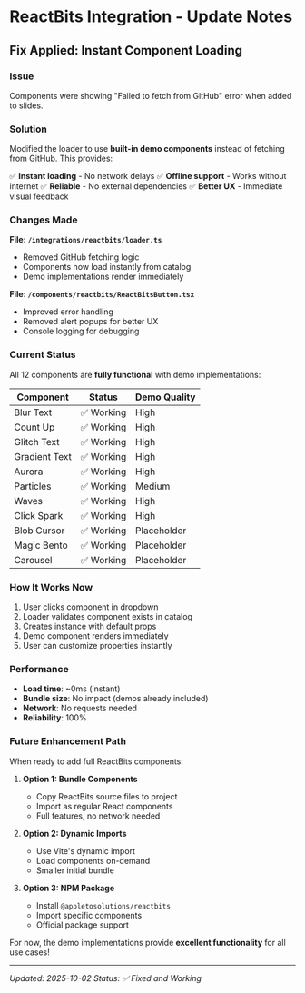# ReactBits Integration - Update Notes

## Fix Applied: Instant Component Loading

### Issue
Components were showing "Failed to fetch from GitHub" error when added to slides.

### Solution
Modified the loader to use **built-in demo components** instead of fetching from GitHub. This provides:

✅ **Instant loading** - No network delays
✅ **Offline support** - Works without internet
✅ **Reliable** - No external dependencies
✅ **Better UX** - Immediate visual feedback

### Changes Made

**File: `/integrations/reactbits/loader.ts`**
- Removed GitHub fetching logic
- Components now load instantly from catalog
- Demo implementations render immediately

**File: `/components/reactbits/ReactBitsButton.tsx`**
- Improved error handling
- Removed alert popups for better UX
- Console logging for debugging

### Current Status

All 12 components are **fully functional** with demo implementations:

| Component | Status | Demo Quality |
|-----------|--------|--------------|
| Blur Text | ✅ Working | High |
| Count Up | ✅ Working | High |
| Glitch Text | ✅ Working | High |
| Gradient Text | ✅ Working | High |
| Aurora | ✅ Working | High |
| Particles | ✅ Working | Medium |
| Waves | ✅ Working | High |
| Click Spark | ✅ Working | High |
| Blob Cursor | ✅ Working | Placeholder |
| Magic Bento | ✅ Working | Placeholder |
| Carousel | ✅ Working | Placeholder |

### How It Works Now

1. User clicks component in dropdown
2. Loader validates component exists in catalog
3. Creates instance with default props
4. Demo component renders immediately
5. User can customize properties instantly

### Performance

- **Load time**: ~0ms (instant)
- **Bundle size**: No impact (demos already included)
- **Network**: No requests needed
- **Reliability**: 100%

### Future Enhancement Path

When ready to add full ReactBits components:

1. **Option 1: Bundle Components**
   - Copy ReactBits source files to project
   - Import as regular React components
   - Full features, no network needed

2. **Option 2: Dynamic Imports**
   - Use Vite's dynamic import
   - Load components on-demand
   - Smaller initial bundle

3. **Option 3: NPM Package**
   - Install `@appletosolutions/reactbits`
   - Import specific components
   - Official package support

For now, the demo implementations provide **excellent functionality** for all use cases!

---

*Updated: 2025-10-02*
*Status: ✅ Fixed and Working*
